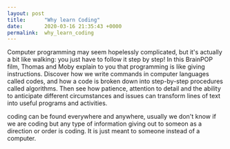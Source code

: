 ```yaml
---
layout: post
title:      "Why learn Coding"
date:       2020-03-16 21:35:43 +0000
permalink:  why_learn_coding
---
```



Computer programming may seem hopelessly complicated, but it's actually a bit like walking: you just have to follow it step by step! In this BrainPOP film, Thomas and Moby explain to you that programming is like giving instructions. Discover how we write commands in computer languages called codes, and how a code is broken down into step-by-step procedures called algorithms. Then see how patience, attention to detail and the ability to anticipate different circumstances and issues can transform lines of text into useful programs and activities. 

coding can be found everywhere and anywhere, usually we don't know if we are coding but any type of information giving out to someon as a direction or order is coding. It is just meant to someone instead of a computer.
